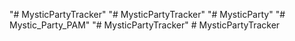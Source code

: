 "# MysticPartyTracker" 
"# MysticPartyTracker" 
"# MysticParty" 
"# Mystic_Party_PAM" 
"# MysticPartyTracker" 
#   M y s t i c P a r t y T r a c k e r  
 